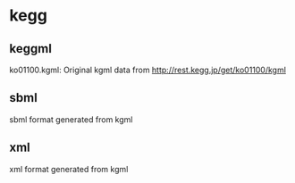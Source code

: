 # kegg

## keggml

ko01100.kgml: Original kgml data from http://rest.kegg.jp/get/ko01100/kgml

## sbml

sbml format generated from kgml

## xml

xml format generated from kgml
